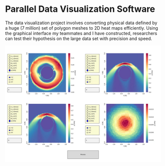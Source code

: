 # Parallel Data Visualization Software

The data visualization project involves converting physical data defined by a huge (7 million) set of polygon meshes to 2D heat maps efficiently. Using the graphical interface my teammates and I have constructed, researchers can test their hypothesis on the large data set with precision and speed. 

![user interface](./使用说明/GUI.jpeg)
